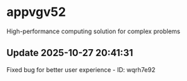 # appvgv52
High-performance computing solution for complex problems

## Update 2025-10-27 20:41:31
Fixed bug for better user experience - ID: wqrh7e92

